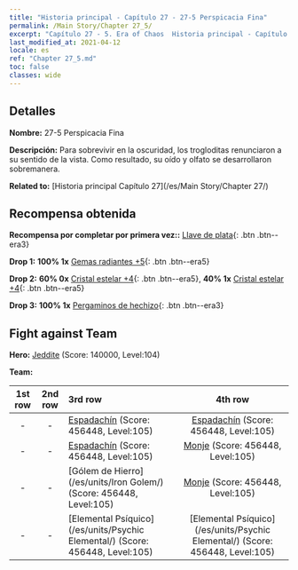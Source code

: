```yaml
---
title: "Historia principal - Capítulo 27 - 27-5 Perspicacia Fina"
permalink: /Main Story/Chapter 27_5/
excerpt: "Capítulo 27 - 5. Era of Chaos  Historia principal - Capítulo 27_5. 27-5 Perspicacia Fina"
last_modified_at: 2021-04-12
locale: es
ref: "Chapter 27_5.md"
toc: false
classes: wide
---
```


## Detalles

 **Nombre:** 27-5 Perspicacia Fina

 **Descripción:** Para sobrevivir en la oscuridad, los trogloditas renunciaron a su sentido de la vista. Como resultado, su oído y olfato se desarrollaron sobremanera.

 **Related to:** [Historia principal Capítulo 27](/es/Main Story/Chapter 27/)

## Recompensa obtenida

 **Recompensa por completar por primera vez::** [Llave de plata](/es/Items/con_693/){: .btn .btn--era3}

 **Drop 1:** **100% 1x** [Gemas radiantes +5](/es/Items/mat_100/){: .btn .btn--era5}

 **Drop 2:** **60% 0x** [Cristal estelar +4](/es/Items/mat_94/){: .btn .btn--era5}, **40% 1x** [Cristal estelar +4](/es/Items/mat_94/){: .btn .btn--era5}

 **Drop 3:** **100% 1x** [Pergaminos de hechizo](/es/Items/con_694/){: .btn .btn--era3}


## Fight against Team
 **Hero:** [Jeddite](/es/heroes/Jeddite/) (Score: 140000, Level:104)

 **Team:**


  | 1st row | 2nd row | 3rd row | 4th row |
  |:----:|:----:|:----|:----:|
  | - | - | [Espadachín](/es/units/Swordsman/) (Score: 456448, Level:105)  | [Espadachín](/es/units/Swordsman/) (Score: 456448, Level:105)  |
  | - | - | [Espadachín](/es/units/Swordsman/) (Score: 456448, Level:105)  | [Monje](/es/units/Monk/) (Score: 456448, Level:105)  |
  | - | - | [Gólem de Hierro](/es/units/Iron Golem/) (Score: 456448, Level:105)  | [Monje](/es/units/Monk/) (Score: 456448, Level:105)  |
  | - | - | [Elemental Psíquico](/es/units/Psychic Elemental/) (Score: 456448, Level:105)  | [Elemental Psíquico](/es/units/Psychic Elemental/) (Score: 456448, Level:105)  |


